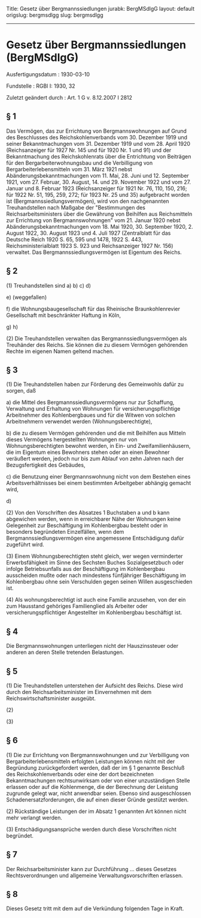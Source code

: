 Title: Gesetz über Bergmannssiedlungen
jurabk: BergMSdlgG
layout: default
origslug: bergmsdlgg
slug: bergmsdlgg

---

# Gesetz über Bergmannssiedlungen (BergMSdlgG)

Ausfertigungsdatum
:   1930-03-10

Fundstelle
:   RGBl I: 1930, 32

Zuletzt geändert durch
:   Art. 1 G v. 8.12.2007 I 2812


## § 1

Das Vermögen, das zur Errichtung von Bergmannswohnungen auf Grund des
Beschlusses des
Reichskohlenverbands              vom 30. Dezember 1919 und seiner
Bekanntmachungen vom 31. Dezember 1919 und vom 28. April 1920
(Reichsanzeiger für 1927 Nr. 145 und für 1920 Nr. 1 und 91) und der
Bekanntmachung des
Reichskohlenrats              über die Entrichtung von Beiträgen für
den Bergarbeiterwohnungsbau und die Verbilligung von
Bergarbeiterlebensmitteln vom 31. März 1921 nebst
Abänderungsbekanntmachungen vom 11. Mai, 28. Juni und 12. September
1921, vom 27. Februar, 30. August, 14. und 29. November 1922 und vom
27\. Januar und 8. Februar 1923 (Reichsanzeiger für 1921 Nr. 76, 110,
150, 216; für 1922 Nr. 51, 195, 259, 272; für 1923 Nr. 25 und 35)
aufgebracht worden ist (Bergmannssiedlungsvermögen), wird von den
nachgenannten Treuhandstellen nach Maßgabe der "Bestimmungen des
Reichsarbeitsministers über die Gewährung von Beihilfen aus
Reichsmitteln zur Errichtung von Bergmannswohnungen" vom 21. Januar
1920 nebst Abänderungsbekanntmachungen vom 18. Mai 1920, 30. September
1920, 2. August 1922, 30. August 1923 und 4. Juli 1927 (Zentralblatt
für das Deutsche Reich 1920 S. 65, 595 und 1478, 1922 S. 443,
Reichsministerialblatt 1923 S. 923 und Reichsanzeiger 1927 Nr. 156)
verwaltet. Das Bergmannssiedlungsvermögen ist Eigentum des
Reichs.


## § 2

(1) Treuhandstellen sind
a)
b)
c)
d)

e)  (weggefallen)


f)  die Wohnungsbaugesellschaft für das Rheinische Braunkohlenrevier
    Gesellschaft mit beschränkter Haftung in Köln,



g)
h)

(2) Die Treuhandstellen verwalten das Bergmannssiedlungsvermögen als
Treuhänder des
Reichs.              Sie können die zu diesem Vermögen gehörenden
Rechte im eigenen Namen geltend machen.


## § 3

(1) Die Treuhandstellen haben zur Förderung des Gemeinwohls dafür zu
sorgen, daß

a)  die Mittel des Bergmannssiedlungsvermögens nur zur Schaffung,
    Verwaltung und Erhaltung von Wohnungen für versicherungspflichtige
    Arbeitnehmer des Kohlenbergbaues und für die Witwen von solchen
    Arbeitnehmern verwendet werden (Wohnungsberechtigte),


b)  die zu diesem Vermögen gehörenden und die mit Beihilfen aus Mitteln
    dieses Vermögens hergestellten Wohnungen nur von Wohnungsberechtigten
    bewohnt werden, in Ein- und Zweifamilienhäusern, die im Eigentum eines
    Bewohners stehen oder an einen Bewohner veräußert werden, jedoch nur
    bis zum Ablauf von zehn Jahren nach der Bezugsfertigkeit des Gebäudes,


c)  die Benutzung einer Bergmannswohnung nicht von dem Bestehen eines
    Arbeitsverhältnisses bei einem bestimmten Arbeitgeber abhängig gemacht
    wird,



d)

(2) Von den Vorschriften des Absatzes 1 Buchstaben a und b kann
abgewichen werden, wenn in erreichbarer Nähe der Wohnungen keine
Gelegenheit zur Beschäftigung im Kohlenbergbau besteht oder in
besonders begründeten Einzelfällen, wenn dem
Bergmannssiedlungsvermögen eine angemessene Entschädigung dafür
zugeführt wird.

(3) Einem Wohnungsberechtigten steht gleich, wer wegen verminderter
Erwerbsfähigkeit im Sinne des Sechsten Buches Sozialgesetzbuch oder
infolge Betriebsunfalls aus der Beschäftigung im Kohlenbergbau
ausscheiden mußte oder nach mindestens fünfjähriger Beschäftigung im
Kohlenbergbau ohne sein Verschulden gegen seinen Willen ausgeschieden
ist.

(4) Als wohnungsberechtigt ist auch eine Familie anzusehen, von der
ein zum Hausstand gehöriges Familienglied als Arbeiter oder
versicherungspflichtiger Angestellter im Kohlenbergbau beschäftigt
ist.


## § 4

Die Bergmannswohnungen unterliegen nicht der Hauszinssteuer oder
anderen an deren Stelle tretenden Belastungen.


## § 5

(1) Die Treuhandstellen unterstehen der Aufsicht des
Reichs.              Diese wird durch den
Reichsarbeitsminister              im Einvernehmen mit dem
Reichswirtschaftsminister              ausgeübt.

(2)

(3)


## § 6

(1) Die zur Errichtung von Bergmannswohnungen und zur Verbilligung von
Bergarbeiterlebensmitteln erfolgten Leistungen können nicht mit der
Begründung zurückgefordert werden, daß der im § 1 genannte Beschluß
des
Reichskohlenverbands              oder eine der dort bezeichneten
Bekanntmachungen rechtsunwirksam oder von einer unzuständigen Stelle
erlassen oder auf die Kohlenmenge, die der Berechnung der Leistung
zugrunde gelegt war, nicht anwendbar seien. Ebenso sind ausgeschlossen
Schadenersatzforderungen, die auf einen dieser Gründe gestützt werden.

(2) Rückständige Leistungen der im Absatz 1 genannten Art können nicht
mehr verlangt werden.

(3) Entschädigungsansprüche werden durch diese Vorschriften nicht
begründet.


## § 7

Der
Reichsarbeitsminister              kann zur Durchführung ... dieses
Gesetzes Rechtsverordnungen und allgemeine Verwaltungsvorschriften
erlassen.


## § 8

Dieses Gesetz tritt mit dem auf die Verkündung folgenden Tage in
Kraft.

